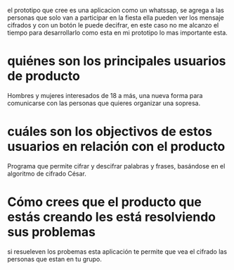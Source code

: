 el prototipo que cree es una aplicacion como un whatssap, se agrega a las personas que solo van a participar en la fiesta ella pueden ver los mensaje cifrados y con un botón le puede decifrar, en este caso no me alcanzo el tiempo para desarrollarlo como esta en mi prototipo lo mas importante esta. 


# quiénes son los principales usuarios de producto 

Hombres y mujeres interesados de 18 a más, una nueva forma para comunicarse con las personas que quieres organizar una sopresa.



# cuáles son los objectivos de estos usuarios en relación con el producto


Programa que permite cifrar y descifrar palabras y frases, basándose en el algoritmo de cifrado César.


# Cómo crees que el producto que estás creando les está resolviendo sus problemas

si resueleven los probemas esta aplicación te permite que vea el cifrado las personas que estan en tu grupo.